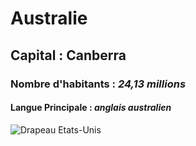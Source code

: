 # Australie

## Capital : __Canberra__

### Nombre d'habitants : _**24,13 millions**_

#### Langue Principale : _anglais australien_

![Drapeau Etats-Unis](http://p3.storage.canalblog.com/36/48/1316472/102211806_o.jpg)

